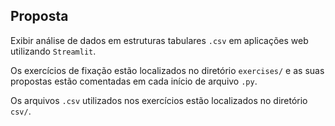 <h2>Proposta</h2>

<p>Exibir análise de dados em estruturas tabulares <code>.csv</code> em aplicações web utilizando <code>Streamlit</code>.</p>

<p>Os exercícios de fixação estão localizados no diretório <code>exercises/</code> e as suas propostas estão comentadas em cada início de arquivo <code>.py</code>.</p>

<p>Os arquivos <code>.csv</code> utilizados nos exercícios estão localizados no diretório <code>csv/</code>.</p>
